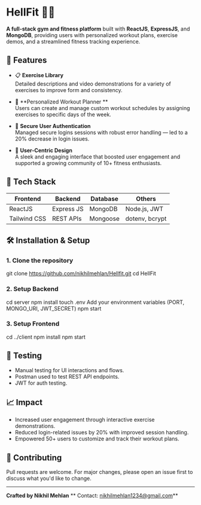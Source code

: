 

# HellFit 🏋️‍♀️

**A full-stack gym and fitness platform** built with **ReactJS**, **ExpressJS**, and **MongoDB**, providing users with personalized workout plans, exercise demos, and a streamlined fitness tracking experience.

## 🌟 Features

- 📋 **Exercise Library**  
  Detailed descriptions  and video demonstrations for a variety of exercises to improve form and consistency.

- 📆 **Personalized Workout Planner **  
  Users can create and manage custom workout schedules by assigning exercises to specific days of the week.

- 🔐 **Secure User Authentication**  
  Managed secure logins sessions with robust error handling — led to a 20% decrease in login issues.

- 🎯 **User-Centric Design**  
  A sleek and engaging interface that boosted user engagement and supported a growing community of 10+ fitness enthusiasts.

## 🚀 Tech Stack

| Frontend      | Backend     | Database   | Others          |
|---------------|-------------|------------|-----------------|
| ReactJS       | Express JS   | MongoDB    | Node.js, JWT    |
| Tailwind CSS  | REST APIs   | Mongoose   | dotenv, bcrypt  |




## 🛠️ Installation & Setup

### 1. Clone the repository


git clone https://github.com/nikhilmehlan/Hellfit.git
cd HellFit


### 2. Setup Backend


cd server
npm install
touch .env
Add your environment variables (PORT, MONGO_URI, JWT_SECRET)
npm start


### 3. Setup Frontend


cd ../client
npm install
npm start


## 🧪 Testing

* Manual testing for UI interactions and flows.
* Postman used to test REST API endpoints.
* JWT for auth testing.

## 📈 Impact

* Increased user engagement through interactive exercise demonstrations.
* Reduced login-related issues by 20% with improved session handling.
* Empowered 50+ users to customize and track their workout plans.

## 🤝 Contributing

Pull requests are welcome. For major changes, please open an issue first to discuss what you'd like to change.

---

**Crafted  by Nikhil Mehlan**
** Contact: nikhilmehlan1234@gmail.com**

```

